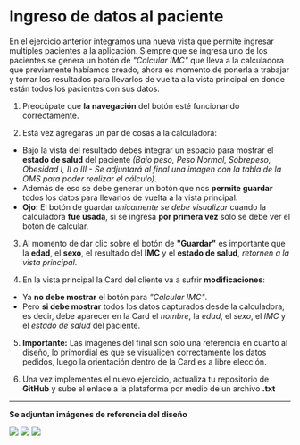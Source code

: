 # Ingreso de datos al paciente

En el ejercicio anterior integramos una nueva vista que permite ingresar multiples pacientes a la aplicación. Siempre que se ingresa uno de los pacientes se genera un botón de _"Calcular IMC"_ que lleva a la calculadora que previamente habíamos creado, ahora es momento de ponerla a trabajar y tomar los resultados para llevarlos de vuelta a la vista principal en donde están todos los pacientes con sus datos.

1. Preocúpate que __la navegación__ del botón esté funcionando correctamente.

2. Esta vez agregaras un par de cosas a la calculadora:
- Bajo la vista del resultado debes integrar un espacio para mostrar el __estado de salud__ del paciente _(Bajo peso, Peso Normal, Sobrepeso, Obesidad I, II o III - Se adjuntará al final una imagen con la tabla de la OMS para poder realizar el cálculo)_.
- Además de eso se debe generar un botón que nos __permite guardar__ todos los datos para llevarlos de vuelta a la vista principal.
- __Ojo:__ El botón de guardar _unicamente se debe visualizar_ cuando la calculadora __fue usada__, si se ingresa __por primera vez__ solo se debe ver el botón de calcular.

3. Al momento de dar clic sobre el botón de __"Guardar"__ es importante que la __edad__, el __sexo__, el resultado del __IMC__ y el __estado de salud__, _retornen a la vista principal_.

4. En la vista principal la Card del cliente va a sufrir __modificaciones__:
- Ya __no debe mostrar__ el botón para _"Calcular IMC"_.
- Pero __si debe mostrar__ todos los datos capturados desde la calculadora, es decir, debe aparecer en la Card el _nombre_, la _edad_, el _sexo_, el _IMC_ y el _estado de salud_ del paciente.

5. __Importante:__ Las imágenes del final son solo una referencia en cuanto al diseño, lo primordial es que se visualicen correctamente los datos pedidos, luego la orientación dentro de la Card es a libre elección.

6. Una vez implementes el nuevo ejercicio, actualiza tu repositorio de __GitHub__ y sube el enlace a la plataforma por medio de un archivo __.txt__

----------
__Se adjuntan imágenes de referencia del diseño__

![](https://i.imgur.com/ivGfsqS.png)
![](https://i.imgur.com/xM4WqR9.png)
![](https://i.imgur.com/lN35ZMY.png)